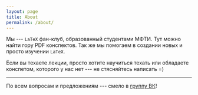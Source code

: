 ```yaml
---
layout: page
title: About
permalink: /about/
---
```


Мы  --- `LaTeX` фан-клуб, образованный студентами МФТИ. 
Тут можно найти гору PDF конспектов.
Так же мы помогаем в создании новых и просто изучении `LaTeX`. 

Если вы техаете лекции, просто хотите научиться техать или обладаете 
конспетом, которого у нас нет --- не стясняйтесь написать =) 


---

По всем вопросам и предложениям --- смело в [группу ВК](https://vk.com/mipt_ltc)!

